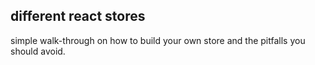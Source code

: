 ## different react stores
simple walk-through on how to build your own store and the pitfalls you should avoid.

